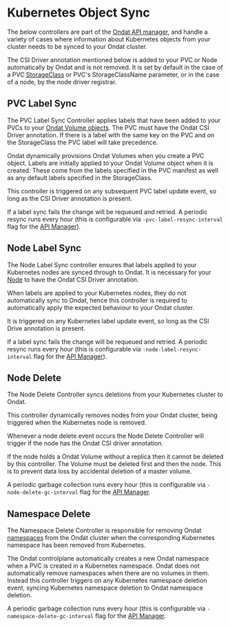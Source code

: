 # Kubernetes Object Sync

The below controllers are part of the [Ondat API manager](../concepts/components.md), and handle a variety of cases where
information about Kubernetes objects from your cluster needs to be synced to
your Ondat cluster.

The CSI Driver annotation mentioned below is added to your PVC or Node
automatically by Ondat and is not removed. It is set by default in the case
of a PVC [StorageClass](../operations/storageclasses.md) or
PVC's StorageClassName parameter, or in the case of a node, by the node driver
registrar.

## PVC Label Sync

The PVC Label Sync Controller applies labels that have been added to your PVCs
to your [Ondat Volume objects](../concepts/volumes.md). The
PVC must have the Ondat CSI Driver annotation. If there is a label with the
same key on the PVC and on the StorageClass the PVC label will take precedence.

Ondat dynamically provisions Ondat Volumes when you create a PVC
object. Labels are initially applied to your Ondat Volume object when it is
created. These come from the labels specified in the PVC manifest as well as
any default labels specified in the StorageClass.

This controller is triggered on any subsequent PVC label update event, so long
as the CSI Driver annotation is present.

If a label sync fails the change will be requeued and retried. A periodic
resync runs every hour (this is configurable via `-pvc-label-resync-interval`
flag for the [API Manager](https://github.com/storageos/api-manager)).

## Node Label Sync

The Node Label Sync controller ensures that labels applied to your Kubernetes
nodes are synced through to Ondat. It is necessary for your [Node](../concepts/nodes.md) to have the Ondat CSI Driver annotation.

When labels are applied to your Kubernetes nodes, they do not automatically
sync to Ondat, hence this controller is required to automatically apply the
expected behaviour to your Ondat cluster.

It is triggered on any Kubernetes label update event, so long as the CSI Drive
annotation is present.

If a label sync fails the change will be requeued and retried. A periodic
resync runs every hour (this is configurable via `-node-label-resync-interval`
flag for the [API Manager](https://github.com/storageos/api-manager)).

## Node Delete

The Node Delete Controller syncs deletions from your Kubernetes cluster to
Ondat.

This controller dynamically removes nodes from your Ondat cluster, being
triggered when the Kubernetes node is removed. 

Whenever a node delete event occurs the Node Delete Controller will trigger if
the node has the Ondat CSI driver annotation.

If the node holds a Ondat Volume without a replica then it cannot be
deleted by this controller. The Volume must be deleted first and then the node.
This is to prevent data loss by accidental deletion of a master volume. 

A periodic garbage collection runs every hour (this is configurable via
`-node-delete-gc-interval` flag for the [API Manager](https://github.com/storageos/api-manager).

## Namespace Delete

The Namespace Delete Controller is responsible for removing Ondat
[namespaces](../concepts/namespaces.md) from the Ondat
cluster when the corresponding Kubernetes namespace has been removed from
Kubernetes.

The Ondat controlplane automatically creates a new Ondat namespace when
a PVC is created in a Kubernetes namespace. Ondat does not automatically
remove namespaces when there are no volumes in them. Instead this controller
triggers on any Kubernetes namespace deletion event, syncing Kubernetes
namespace deletion to Ondat namespace deletion.

A periodic garbage collection runs every hour (this is configurable via
`-namespace-delete-gc-interval` flag for the [API Manager](https://github.com/storageos/api-manager).
